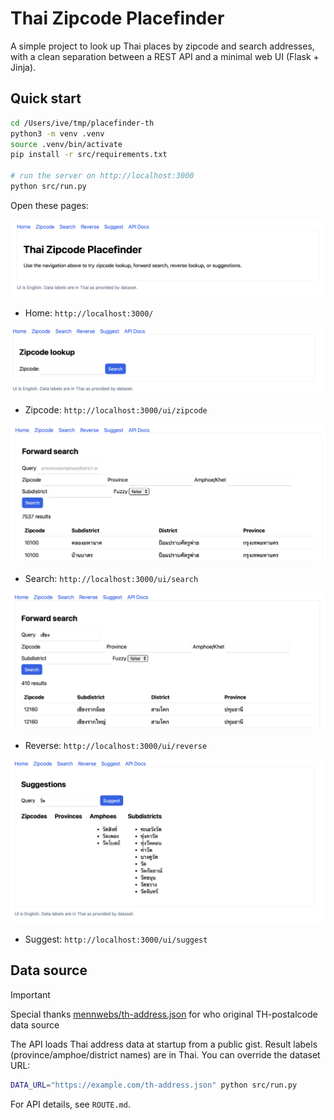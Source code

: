 # Thai Zipcode Placefinder

A simple project to look up Thai places by zipcode and search addresses, with a clean separation between a REST API and a minimal web UI (Flask + Jinja).




## Quick start

```bash
cd /Users/ive/tmp/placefinder-th
python3 -m venv .venv
source .venv/bin/activate
pip install -r src/requirements.txt

# run the server on http://localhost:3000
python src/run.py
```

Open these pages:


![Home](screenshots/home.png)
- Home: `http://localhost:3000/`

![Zipcode](screenshots/zipcode.png)
- Zipcode: `http://localhost:3000/ui/zipcode`

![Search](screenshots/search.png)
- Search: `http://localhost:3000/ui/search`

![Reverse](screenshots/reverse.png)
- Reverse: `http://localhost:3000/ui/reverse`

![Suggest](screenshots/suggest.png)
- Suggest: `http://localhost:3000/ui/suggest`

## Data source

> [!IMPORTANT]
>
> Special thanks [mennwebs/th-address.json](https://gist.github.com/mennwebs/8ff8e27a01fd06ca2ac965a1c7317552) for who original TH-postalcode data source

The API loads Thai address data at startup from a public gist. Result labels (province/amphoe/district names) are in Thai. You can override the dataset URL:

```bash
DATA_URL="https://example.com/th-address.json" python src/run.py
```

For API details, see `ROUTE.md`.
